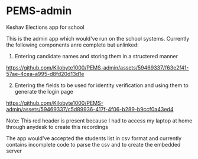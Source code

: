 # PEMS-admin
Keshav Elections app for school

This is the admin app which would've run on the school systems. 
Currently the following components anre complete but unlinked:
1. Entering candidate names and storing them in a structered manner


https://github.com/Kilobyte1000/PEMS-admin/assets/59469337/f63e2f41-57ae-4cea-a995-d8fd20d13d1e


   
2. Entering the fields to be used for identity verification and using them to generate the login page

   

https://github.com/Kilobyte1000/PEMS-admin/assets/59469337/c5d89936-417f-4f06-b289-b9ccf0a43ed4


Note: This red header is present because I had to access my laptop at home through anydesk to create this recordings


The app would've accepted the students list in csv format and currently contains incomplete code to parse the csv and to create the embedded server

